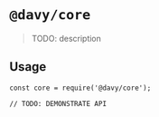 # `@davy/core`

> TODO: description

## Usage

```
const core = require('@davy/core');

// TODO: DEMONSTRATE API
```
